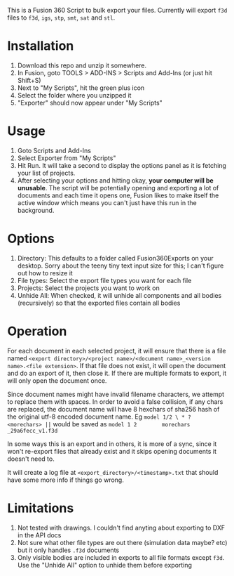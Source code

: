 This is a Fusion 360 Script to bulk export your files. Currently will export `f3d` files to `f3d`, `igs`, `stp`, `smt`, `sat` and `stl`.

# Installation

1) Download this repo and unzip it somewhere.
2) In Fusion, goto TOOLS > ADD-INS > Scripts and Add-Ins (or just hit Shift+S)
3) Next to "My Scripts", hit the green plus icon
4) Select the folder where you unzipped it
5) "Exporter" should now appear under "My Scripts"

# Usage

1) Goto Scripts and Add-Ins
2) Select Exporter from "My Scripts"
3) Hit Run. It will take a second to display the options panel as it is fetching your list of projects.
4) After selecting your options and hitting okay, **your computer will be unusable**. The script will be potentially opening and exporting a lot of documents and each time it opens one, Fusion likes to make itself the active window which means you can't just have this run in the background.

# Options

1) Directory: This defaults to a folder called Fusion360Exports on your desktop. Sorry about the teeny tiny text input size for this; I can't figure out how to resize it
2) File types: Select the export file types you want for each file
3) Projects: Select the projects you want to work on
4) Unhide All: When checked, it will unhide all components and all bodies (recursively) so that the exported files contain all bodies

# Operation

For each document in each selected project, it will ensure that there is a file named `<export directory>/<project name>/<document name>_<version name>.<file extension>`. If that file does not exist, it will open the document and do an export of it, then close it. If there are multiple formats to export, it will only open the document once.

Since document names might have invalid filename characters, we attempt to replace them with spaces. In order to avoid a false collision, if any chars are replaced, the document name will have 8 hexchars of sha256 hash of the original utf-8 encoded document name. Eg `model 1/2 \ * ? <morechars> ||` would be saved as `model 1 2        morechars    _29a6fecc_v1.f3d`

In some ways this is an export and in others, it is more of a sync, since it won't re-export files that already exist and it skips opening documents it doesn't need to.

It will create a log file at `<export_directory>/<timestamp>.txt` that should have some more info if things go wrong.

# Limitations

1) Not tested with drawings. I couldn't find anyting about exporting to DXF in the API docs
2) Not sure what other file types are out there (simulation data maybe? etc) but it only handles `.f3d` documents
3) Only visible bodies are included in exports to all file formats except `f3d`. Use the "Unhide All" option to unhide them before exporting